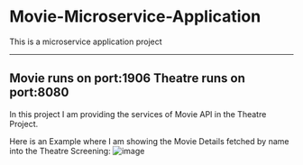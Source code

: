 # Movie-Microservice-Application
This is a microservice application project

-------------------------------
Movie runs on port:1906
Theatre runs on port:8080
-------------------------------

In this project I am providing the services of Movie API in the Theatre Project.

Here is an Example where I am showing the Movie Details fetched by name into the Theatre Screening:
![image](https://github.com/vipinyadav2k/Movie-MIcroservice-Application/assets/122339831/64bb4ee9-8f28-4e7f-8729-51b2535e76a9)

